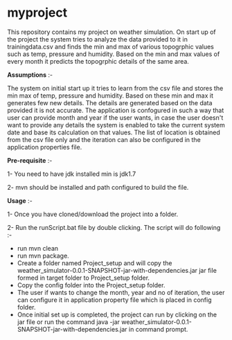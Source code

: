 # myproject

This repository contains my project on weather simulation. On start up of the project the system tries to analyze the data provided to it in trainingdata.csv and finds the min and max of various topogrphic values such as temp, pressure and humidity. Based on the min and max values of every month it predicts the topogrphic details of the same area. 

**Assumptions** :-

The system on initial start up it tries to learn from the csv file and stores the min max of temp, pressure and humidity. Based on these min and max it generates few new details. The details are generated based on the data provided it is not accurate. The application is confogured in such a way that user can provide month and year if the user wants, in case the user doesn't want to provide any details the system is enabled to take the current system date and base its calculation on that values. The list of location is obtained from the csv file only and the iteration can also be configured in the application properties file.

**Pre-requisite** :-

1- You need to have jdk installed min is jdk1.7

2- mvn should be installed and path configured to build the file.

**Usage** :- 

1- Once you have cloned/download the project into a folder.

2- Run the runScript.bat file by double clicking. The script will do following :-

  * run mvn clean
  * run mvn package.
  * Create a folder named Project_setup and will copy the 				weather_simulator-0.0.1-SNAPSHOT-jar-with-dependencies.jar jar file formed in target folder to Project_setup folder.
  * Copy the config folder into the Project_setup folder.
  *   The user if wants to change the month, year and no of iteration, the user can configure it in application property file which is placed in config folder.
  *    Once initial set up is completed, the project can run by clicking on the jar file or run the command java -jar weather_simulator-0.0.1-SNAPSHOT-jar-with-dependencies.jar in command prompt.
